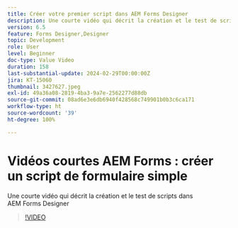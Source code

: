 ```yaml
---
title: Créer votre premier script dans AEM Forms Designer
description: Une courte vidéo qui décrit la création et le test de scripts dans AEM Forms Designer.
version: 6.5
feature: Forms Designer,Designer
topic: Development
role: User
level: Beginner
doc-type: Value Video
duration: 158
last-substantial-update: 2024-02-29T00:00:00Z
jira: KT-15060
thumbnail: 3427627.jpeg
exl-id: 49a36a08-2819-4ba3-9a7e-2562277d88db
source-git-commit: 08ad6e3e6db6940f428568c749901b0b3c6ca171
workflow-type: ht
source-wordcount: '39'
ht-degree: 100%

---
```


# Vidéos courtes AEM Forms : créer un script de formulaire simple

Une courte vidéo qui décrit la création et le test de scripts dans AEM Forms Designer

>[!VIDEO](https://video.tv.adobe.com/v/3427627/?learn=on)
